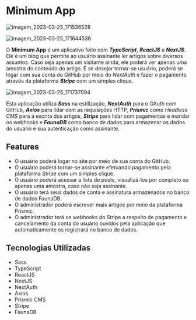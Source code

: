 # Minimum App

![imagem_2023-03-25_171536528](https://user-images.githubusercontent.com/97895946/227739624-44c91349-866a-48b3-98d4-8352fae94d47.png)

![imagem_2023-03-25_171644536](https://user-images.githubusercontent.com/97895946/227739625-721ce980-e91f-4697-854f-cffe4beabac0.png)

O **Minimum App** é um aplicativo feito com ***TypeScript***, ***ReactJS*** e ***NextJS***. Ele é um blog que permite ao usuário assinante ler artigos sobre diversos assuntos. Caso seja apenas um visitante ainda, ele poderá ver apenas uma amostra do conteúdo do artigo. E se desejar tornar-se usuário, poderá se logar com sua conta do GitHub por meio do _NextAuth_ e fazer o pagamento através da plataforma ***Stripe*** com um simples clique.

![imagem_2023-03-25_171737094](https://user-images.githubusercontent.com/97895946/227739622-92549930-1a73-4d6e-b6a7-4fc8600dadc1.png)

Esta aplicação utiliza ***Sass*** na estilização, ***NextAuth*** para o OAuth com GitHub, ***Axios*** para lidar com as requisições HTTP, ***Prismic*** como _Headless CMS_ para a escrita dos artigos, ***Stripe*** para lidar com pagamentos e mandar os webhooks e ***FaunaDB*** como banco de dados para armazenar os dados do usuário e sua autenticação como assinante.

## Features
- O usuário poderá logar no site por meio de sua conta do GitHub.
- O usuário poderá tornar-se assinante efetuando pagamento pela plataforma Stripe com um simples clique.
- O usuário poderá acessar a lista de posts, visualizá-los por completo ou apenas uma amostra, caso não seja assinante.
- O usuário terá seus dados de conta e assinatura armazenados no banco de dados FaunaDB.
- O administrador poderá escrever mais artigos por meio da plataforma Prismic.
- O administrador terá os webhooks do Stripe a respeito de pagamento e cancelamento da conta do usuário ouvidos pela aplicação que automaticamente os registrará no banco de dados.

## Tecnologias Utilizadas
- Sass
- TypeScript
- ReactJS
- NextJS
- NextAuth
- Axios
- Prismic CMS
- Stripe
- FaunaDB

